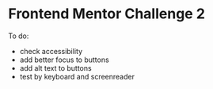 # Frontend Mentor Challenge 2

To do:
- check accessibility
- add better focus to buttons
- add alt text to buttons
- test by keyboard and screenreader 
